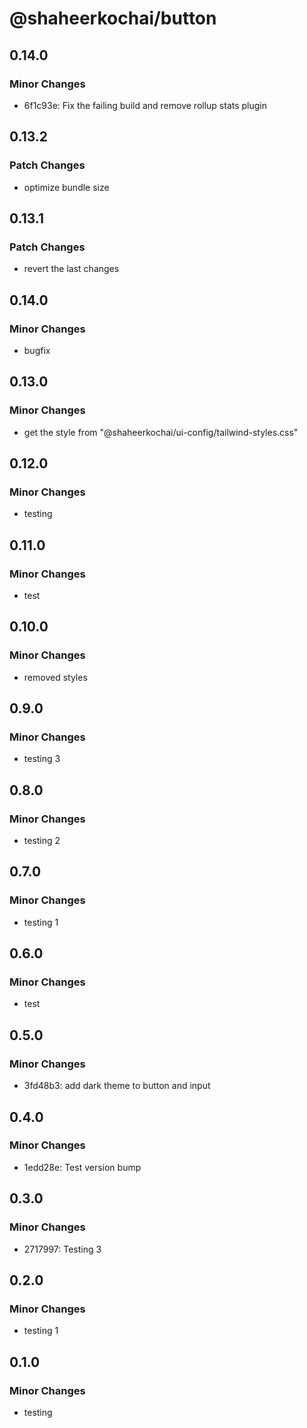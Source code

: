 # @shaheerkochai/button

## 0.14.0

### Minor Changes

- 6f1c93e: Fix the failing build and remove rollup stats plugin

## 0.13.2

### Patch Changes

- optimize bundle size

## 0.13.1

### Patch Changes

- revert the last changes

## 0.14.0

### Minor Changes

- bugfix

## 0.13.0

### Minor Changes

- get the style from "@shaheerkochai/ui-config/tailwind-styles.css"

## 0.12.0

### Minor Changes

- testing

## 0.11.0

### Minor Changes

- test

## 0.10.0

### Minor Changes

- removed styles

## 0.9.0

### Minor Changes

- testing 3

## 0.8.0

### Minor Changes

- testing 2

## 0.7.0

### Minor Changes

- testing 1

## 0.6.0

### Minor Changes

- test

## 0.5.0

### Minor Changes

- 3fd48b3: add dark theme to button and input

## 0.4.0

### Minor Changes

- 1edd28e: Test version bump

## 0.3.0

### Minor Changes

- 2717997: Testing 3

## 0.2.0

### Minor Changes

- testing 1

## 0.1.0

### Minor Changes

- testing
